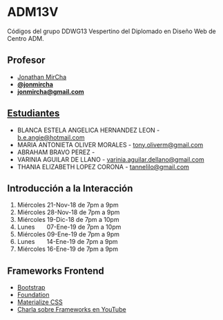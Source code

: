 # ADM13V

Códigos del grupo DDWG13 Vespertino del Diplomado en Diseño Web de Centro ADM.

## Profesor

* [Jonathan MirCha](http://jonmircha.com)
* **[@jonmircha](https://youtube.com/jonmircha)**
* **[jonmircha@gmail.com](mailto:jonmircha@gmail.com)**

## [Estudiantes](https://docs.google.com/spreadsheets/d/1qNhGwpfyyI4uti3zNtFHjZ_kaKAi1wSkacgXXz9Rxw4/)

* BLANCA ESTELA ANGELICA HERNANDEZ LEON - b.e.angie@hotmail.com
* MARIA ANTONIETA OLIVER MORALES - tony.oliverm@gmail.com
* ABRAHAM BRAVO PEREZ -
* VARINIA AGUILAR DE LLANO - varinia.aguilar.dellano@gmail.com
* THANIA ELIZABETH LOPEZ CORONA - tannelilo@gmail.com

## Introducción a la Interacción

1. Miércoles 21-Nov-18 de 7pm a 9pm
1. Miércoles 28-Nov-18 de 7pm a 9pm
1. Miércoles 19-Dic-18 de 7pm a 10pm
1. Lunes&nbsp;&nbsp;&nbsp;&nbsp;&nbsp;&nbsp;&nbsp;07-Ene-19 de 7pm a 10pm
1. Miércoles 09-Ene-19 de 7pm a 9pm
1. Lunes&nbsp;&nbsp;&nbsp;&nbsp;&nbsp;&nbsp;&nbsp;14-Ene-19 de 7pm a 9pm
1. Miércoles 16-Ene-19 de 7pm a 9pm

## Frameworks Frontend

* [Bootstrap](https://getbootstrap.com/)
* [Foundation](https://foundation.zurb.com/)
* [Materialize CSS](https://materializecss.com/)
* [Charla sobre Frameworks en YouTube](https://www.youtube.com/watch?v=ixOsZwn8qTc)
